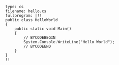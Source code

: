 ``` {#CSharpHelloWorld plugin="csPlugin" ideTask="33232123" id="KVncYJwq6GpS"}
type: cs
filename: hello.cs
fullprogram: |!!
public class HelloWorld
{
    public static void Main()
    {
        // BYCODEBEGIN
        System.Console.WriteLine("Hello World");
        // BYCODEEND
    }
}
!!
```
